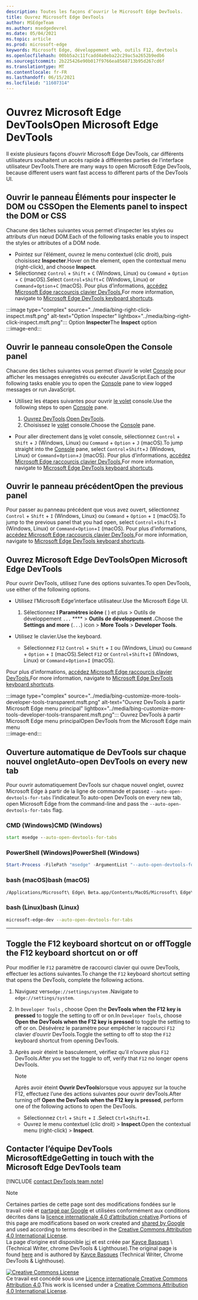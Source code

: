 ```yaml
---
description: Toutes les façons d’ouvrir le Microsoft Edge DevTools.
title: Ouvrez Microsoft Edge DevTools
author: MSEdgeTeam
ms.author: msedgedevrel
ms.date: 05/04/2021
ms.topic: article
ms.prod: microsoft-edge
keywords: Microsoft Edge, développement web, outils F12, devtools
ms.openlocfilehash: 00bb5a2c11fcadd4a0eba22c29ac5a2652b9edb6
ms.sourcegitcommit: 2b225426e90b017f9766ea8568713b95d267cd6f
ms.translationtype: MT
ms.contentlocale: fr-FR
ms.lasthandoff: 06/15/2021
ms.locfileid: "11607314"
---
```

<!-- Copyright Kayce Basques 

   Licensed under the Apache License, Version 2.0 (the "License");
   you may not use this file except in compliance with the License.
   You may obtain a copy of the License at

       https://www.apache.org/licenses/LICENSE-2.0

   Unless required by applicable law or agreed to in writing, software
   distributed under the License is distributed on an "AS IS" BASIS,
   WITHOUT WARRANTIES OR CONDITIONS OF ANY KIND, either express or implied.
   See the License for the specific language governing permissions and
   limitations under the License. -->
# <a name="open-microsoft-edge-devtools"></a><span data-ttu-id="ef3d8-104">Ouvrez Microsoft Edge DevTools</span><span class="sxs-lookup"><span data-stu-id="ef3d8-104">Open Microsoft Edge DevTools</span></span>  

<span data-ttu-id="ef3d8-105">Il existe plusieurs façons d’ouvrir Microsoft Edge DevTools, car différents utilisateurs souhaitent un accès rapide à différentes parties de l’interface utilisateur DevTools.</span><span class="sxs-lookup"><span data-stu-id="ef3d8-105">There are many ways to open Microsoft Edge DevTools, because different users want fast access to different parts of the DevTools UI.</span></span>  

## <a name="open-the-elements-panel-to-inspect-the-dom-or-css"></a><span data-ttu-id="ef3d8-106">Ouvrir le panneau Éléments pour inspecter le DOM ou CSS</span><span class="sxs-lookup"><span data-stu-id="ef3d8-106">Open the Elements panel to inspect the DOM or CSS</span></span>  

<span data-ttu-id="ef3d8-107">Chacune des tâches suivantes vous permet d’inspecter les styles ou attributs d’un nœud DOM.</span><span class="sxs-lookup"><span data-stu-id="ef3d8-107">Each of the following tasks enable you to inspect the styles or attributes of a DOM node.</span></span>

*   <span data-ttu-id="ef3d8-108">Pointez sur l’élément, ouvrez le menu contextuel \(clic droit\), puis choisissez **Inspecter**.</span><span class="sxs-lookup"><span data-stu-id="ef3d8-108">Hover on the element, open the contextual menu \(right-click\), and choose **Inspect**.</span></span>  
*   <span data-ttu-id="ef3d8-109">Sélectionnez `Control` + `Shift` + `C` \(Windows, Linux\) ou `Command` + `Option` + `C` \(macOS\).</span><span class="sxs-lookup"><span data-stu-id="ef3d8-109">Select `Control`+`Shift`+`C` \(Windows, Linux\) or `Command`+`Option`+`C` \(macOS\).</span></span>  <span data-ttu-id="ef3d8-110">Pour plus d’informations, [accédez Microsoft Edge raccourcis clavier DevTools.][DevtoolsShortcutsIndex]</span><span class="sxs-lookup"><span data-stu-id="ef3d8-110">For more information, navigate to [Microsoft Edge DevTools keyboard shortcuts][DevtoolsShortcutsIndex].</span></span>  

:::image type="complex" source="../media/bing-right-click-inspect.msft.png" alt-text="Option Inspecter" lightbox="../media/bing-right-click-inspect.msft.png":::
   <span data-ttu-id="ef3d8-112">Option **Inspecter**</span><span class="sxs-lookup"><span data-stu-id="ef3d8-112">The **Inspect** option</span></span>  
:::image-end:::  

<!--Navigate to [Get Started With Viewing And Changing CSS][GetStartedCSS].  -->  

## <a name="open-the-console-panel"></a><span data-ttu-id="ef3d8-113">Ouvrir le panneau console</span><span class="sxs-lookup"><span data-stu-id="ef3d8-113">Open the Console panel</span></span>  

<span data-ttu-id="ef3d8-114">Chacune des tâches suivantes vous permet d’ouvrir le volet [Console][DevtoolsConsoleIndex] pour afficher les messages enregistrés ou exécuter JavaScript.</span><span class="sxs-lookup"><span data-stu-id="ef3d8-114">Each of the following tasks enable you to open the [Console][DevtoolsConsoleIndex] pane to view logged messages or run JavaScript.</span></span>  

*   <span data-ttu-id="ef3d8-115">Utilisez les étapes suivantes pour ouvrir [le volet][DevtoolsConsoleIndex] console.</span><span class="sxs-lookup"><span data-stu-id="ef3d8-115">Use the following steps to open [Console][DevtoolsConsoleIndex] pane.</span></span>  
    
    1.  <span data-ttu-id="ef3d8-116">[Ouvrez DevTools](#open-microsoft-edge-devtools).</span><span class="sxs-lookup"><span data-stu-id="ef3d8-116">[Open DevTools](#open-microsoft-edge-devtools).</span></span>  
    1.  <span data-ttu-id="ef3d8-117">Choisissez le [volet][DevtoolsConsoleIndex] console.</span><span class="sxs-lookup"><span data-stu-id="ef3d8-117">Choose the [Console][DevtoolsConsoleIndex] pane.</span></span>  

*   <span data-ttu-id="ef3d8-118">Pour aller directement dans [le][DevtoolsConsoleIndex] volet console, sélectionnez `Control` + `Shift` + `J` \(Windows, Linux\) ou `Command` + `Option` + `J` \(macOS\).</span><span class="sxs-lookup"><span data-stu-id="ef3d8-118">To jump straight into the [Console][DevtoolsConsoleIndex] pane, select `Control`+`Shift`+`J` \(Windows, Linux\) or `Command`+`Option`+`J` \(macOS\).</span></span>  <span data-ttu-id="ef3d8-119">Pour plus d’informations, [accédez Microsoft Edge raccourcis clavier DevTools.][DevtoolsShortcutsIndex]</span><span class="sxs-lookup"><span data-stu-id="ef3d8-119">For more information, navigate to [Microsoft Edge DevTools keyboard shortcuts][DevtoolsShortcutsIndex].</span></span>  

<!--Navigate to [Get Started With The Console][ConsoleGetStarted].  -->

## <a name="open-the-previous-panel"></a><span data-ttu-id="ef3d8-120">Ouvrir le panneau précédent</span><span class="sxs-lookup"><span data-stu-id="ef3d8-120">Open the previous panel</span></span>  

<span data-ttu-id="ef3d8-121">Pour passer au panneau précédent que vous avez ouvert, sélectionnez `Control` + `Shift` + `I` \(Windows, Linux\) ou `Command` + `Option` + `I` \(macOS\).</span><span class="sxs-lookup"><span data-stu-id="ef3d8-121">To jump to the previous panel that you had open, select `Control`+`Shift`+`I` \(Windows, Linux\) or `Command`+`Option`+`I` \(macOS\).</span></span>  <span data-ttu-id="ef3d8-122">Pour plus d’informations, [accédez Microsoft Edge raccourcis clavier DevTools.][DevtoolsShortcutsIndex]</span><span class="sxs-lookup"><span data-stu-id="ef3d8-122">For more information, navigate to [Microsoft Edge DevTools keyboard shortcuts][DevtoolsShortcutsIndex].</span></span>  

## <a name="open-microsoft-edge-devtools"></a><span data-ttu-id="ef3d8-123">Ouvrez Microsoft Edge DevTools</span><span class="sxs-lookup"><span data-stu-id="ef3d8-123">Open Microsoft Edge DevTools</span></span>  

<span data-ttu-id="ef3d8-124">Pour ouvrir DevTools, utilisez l’une des options suivantes.</span><span class="sxs-lookup"><span data-stu-id="ef3d8-124">To open DevTools, use either of the following options.</span></span>  

*   <span data-ttu-id="ef3d8-125">Utilisez l’Microsoft Edge’interface utilisateur.</span><span class="sxs-lookup"><span data-stu-id="ef3d8-125">Use the Microsoft Edge UI.</span></span>  
    
    1.  <span data-ttu-id="ef3d8-126">Sélectionnez **l Paramètres icône** \( \) et plus > Outils de développement `...` \*\*\*\*  >   **Outils de développement .**</span><span class="sxs-lookup"><span data-stu-id="ef3d8-126">Choose the **Settings and more** \(`...`\) icon >  **More Tools** >  **Developer Tools**.</span></span>  
    
*   <span data-ttu-id="ef3d8-127">Utilisez le clavier.</span><span class="sxs-lookup"><span data-stu-id="ef3d8-127">Use the keyboard.</span></span>  
    *   <span data-ttu-id="ef3d8-128">Sélectionnez `F12` `Control` + `Shift` + `I` ou \(Windows, Linux\) ou `Command` + `Option` + `I` \(macOS\).</span><span class="sxs-lookup"><span data-stu-id="ef3d8-128">Select `F12` or `Control`+`Shift`+`I` \(Windows, Linux\) or `Command`+`Option`+`I` \(macOS\).</span></span>  

<span data-ttu-id="ef3d8-129">Pour plus d’informations, [accédez Microsoft Edge raccourcis clavier DevTools.][DevtoolsShortcutsIndex]</span><span class="sxs-lookup"><span data-stu-id="ef3d8-129">For more information, navigate to [Microsoft Edge DevTools keyboard shortcuts][DevtoolsShortcutsIndex].</span></span>  

:::image type="complex" source="../media/bing-customize-more-tools-developer-tools-transparent.msft.png" alt-text="Ouvrez DevTools à partir Microsoft Edge menu principal" lightbox="../media/bing-customize-more-tools-developer-tools-transparent.msft.png":::
   <span data-ttu-id="ef3d8-131">Ouvrez DevTools à partir Microsoft Edge menu principal</span><span class="sxs-lookup"><span data-stu-id="ef3d8-131">Open DevTools from the Microsoft Edge main menu</span></span>  
:::image-end:::  

## <a name="auto-open-devtools-on-every-new-tab"></a><span data-ttu-id="ef3d8-132">Ouverture automatique de DevTools sur chaque nouvel onglet</span><span class="sxs-lookup"><span data-stu-id="ef3d8-132">Auto-open DevTools on every new tab</span></span>  

<span data-ttu-id="ef3d8-133">Pour ouvrir automatiquement DevTools sur chaque nouvel onglet, ouvrez Microsoft Edge à partir de la ligne de commande et passez `--auto-open-devtools-for-tabs` l’indicateur.</span><span class="sxs-lookup"><span data-stu-id="ef3d8-133">To auto-open DevTools on every new tab, open Microsoft Edge from the command-line and pass the `--auto-open-devtools-for-tabs` flag.</span></span>  

### [<a name="cmd-windows"></a><span data-ttu-id="ef3d8-134">CMD (Windows)</span><span class="sxs-lookup"><span data-stu-id="ef3d8-134">CMD (Windows)</span></span>](#tab/cmd-Windows/)  

<a id="auto-open-devtools-command-line"></a>  

```cmd
start msedge --auto-open-devtools-for-tabs
```  

### [<a name="powershell-windows"></a><span data-ttu-id="ef3d8-135">PowerShell (Windows)</span><span class="sxs-lookup"><span data-stu-id="ef3d8-135">PowerShell (Windows)</span></span>](#tab/powershell-Windows/)  

<a id="auto-open-devtools-command-line"></a>  

```powershell
Start-Process -FilePath "msedge" -ArgumentList "--auto-open-devtools-for-tabs"
```  

### [<a name="bash-macos"></a><span data-ttu-id="ef3d8-136">bash (macOS)</span><span class="sxs-lookup"><span data-stu-id="ef3d8-136">bash (macOS)</span></span>](#tab/bash-macos/)  

<a id="auto-open-devtools-command-line"></a>  

```bash
/Applications/Microsoft\ Edge\ Beta.app/Contents/MacOS/Microsoft\ Edge\ Beta --auto-open-devtools-for-tabs
```  

### [<a name="bash-linux"></a><span data-ttu-id="ef3d8-137">bash (Linux)</span><span class="sxs-lookup"><span data-stu-id="ef3d8-137">bash (Linux)</span></span>](#tab/bash-linux/)  

<a id="auto-open-devtools-command-line"></a>  

```bash
microsoft-edge-dev --auto-open-devtools-for-tabs
```  

* * *  

## <a name="toggle-the-f12-keyboard-shortcut-on-or-off"></a><span data-ttu-id="ef3d8-138">Toggle the F12 keyboard shortcut on or off</span><span class="sxs-lookup"><span data-stu-id="ef3d8-138">Toggle the F12 keyboard shortcut on or off</span></span>  

<span data-ttu-id="ef3d8-139">Pour modifier le `F12` paramètre de raccourci clavier qui ouvre DevTools, effectuer les actions suivantes.</span><span class="sxs-lookup"><span data-stu-id="ef3d8-139">To change the `F12` keyboard shortcut setting that opens the DevTools, complete the following actions.</span></span>  

1.  <span data-ttu-id="ef3d8-140">Naviguez vers`edge://settings/system` .</span><span class="sxs-lookup"><span data-stu-id="ef3d8-140">Navigate to `edge://settings/system`.</span></span>  
1.  <span data-ttu-id="ef3d8-141">In `Developer Tools` , choose Open the **DevTools when the F12 key is pressed** to toggle the setting to off or on.</span><span class="sxs-lookup"><span data-stu-id="ef3d8-141">In `Developer Tools`, choose **Open the DevTools when the F12 key is pressed** to toggle the setting to off or on.</span></span>  <span data-ttu-id="ef3d8-142">Désévérez le paramètre pour empêcher le raccourci `F12` clavier d’ouvrir DevTools.</span><span class="sxs-lookup"><span data-stu-id="ef3d8-142">Toggle the setting to off to stop the `F12` keyboard shortcut from opening DevTools.</span></span>  
1.  <span data-ttu-id="ef3d8-143">Après avoir éteint le basculement, vérifiez qu’il n’ouvre plus `F12` DevTools.</span><span class="sxs-lookup"><span data-stu-id="ef3d8-143">After you set the toggle to off, verify that `F12` no longer opens DevTools.</span></span>  
    
    > [!NOTE]
    > <span data-ttu-id="ef3d8-144">Après avoir éteint **Ouvrir DevTools**lorsque vous appuyez sur la touche F12, effectuez l’une des actions suivantes pour ouvrir devTools.</span><span class="sxs-lookup"><span data-stu-id="ef3d8-144">After turning off **Open the DevTools when the F12 key is pressed**, perform one of the following actions to open the DevTools.</span></span>  
    > 
    > *   <span data-ttu-id="ef3d8-145">Sélectionnez `Ctrl` + `Shift` + `I` .</span><span class="sxs-lookup"><span data-stu-id="ef3d8-145">Select `Ctrl`+`Shift`+`I`.</span></span>  
    > *   <span data-ttu-id="ef3d8-146">Ouvrez le menu contextuel \(clic droit\) > **Inspect**.</span><span class="sxs-lookup"><span data-stu-id="ef3d8-146">Open the contextual menu \(right-click\) > **Inspect**.</span></span>  
    
## <a name="getting-in-touch-with-the-microsoft-edge-devtools-team"></a><span data-ttu-id="ef3d8-147">Contacter l’équipe DevTools MicrosoftEdge</span><span class="sxs-lookup"><span data-stu-id="ef3d8-147">Getting in touch with the Microsoft Edge DevTools team</span></span>  

[!INCLUDE [contact DevTools team note](../includes/contact-devtools-team-note.md)]  

<!-- links -->  

[DevtoolsConsoleIndex]: ../console/index.md "Présentation de la console | Documents Microsoft"  
[DevtoolsShortcutsIndex]: ../shortcuts/index.md "Microsoft Edge Raccourcis clavier DevTools | Documents Microsoft"  

<!--[ConsoleGetStarted]: /microsoft-edge/devtools-guide-chromium/console/get-started ""  -->  
<!--[GetStartedCSS]: /microsoft-edge/devtools-guide-chromium/css "CSS"  -->

> [!NOTE]
> <span data-ttu-id="ef3d8-150">Certaines parties de cette page sont des modifications fondées sur le travail créé et [partagé par Google][GoogleSitePolicies] et utilisées conformément aux conditions décrites dans la [licence internationale 4,0 d’attribution créative][CCA4IL].</span><span class="sxs-lookup"><span data-stu-id="ef3d8-150">Portions of this page are modifications based on work created and [shared by Google][GoogleSitePolicies] and used according to terms described in the [Creative Commons Attribution 4.0 International License][CCA4IL].</span></span>  
> <span data-ttu-id="ef3d8-151">La page d’origine est disponible [ici](https://developers.google.com/web/tools/chrome-devtools/open) et est créée par [Kayce Basques][KayceBasques] \ (Technical Writer, chrome DevTools \& Lighthouse\).</span><span class="sxs-lookup"><span data-stu-id="ef3d8-151">The original page is found [here](https://developers.google.com/web/tools/chrome-devtools/open) and is authored by [Kayce Basques][KayceBasques] \(Technical Writer, Chrome DevTools \& Lighthouse\).</span></span>  

[![Creative Commons License][CCby4Image]][CCA4IL]  
<span data-ttu-id="ef3d8-153">Ce travail est concédé sous une [Licence internationale Creative Commons Attribution 4.0][CCA4IL].</span><span class="sxs-lookup"><span data-stu-id="ef3d8-153">This work is licensed under a [Creative Commons Attribution 4.0 International License][CCA4IL].</span></span>  

[CCA4IL]: https://creativecommons.org/licenses/by/4.0  
[CCby4Image]: https://i.creativecommons.org/l/by/4.0/88x31.png  
[GoogleSitePolicies]: https://developers.google.com/terms/site-policies  
[KayceBasques]: https://developers.google.com/web/resources/contributors#kayce-basques  

